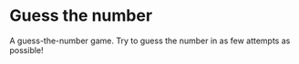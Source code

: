 # Guess the number

A guess-the-number game. Try to guess the number in as few attempts as possible!

